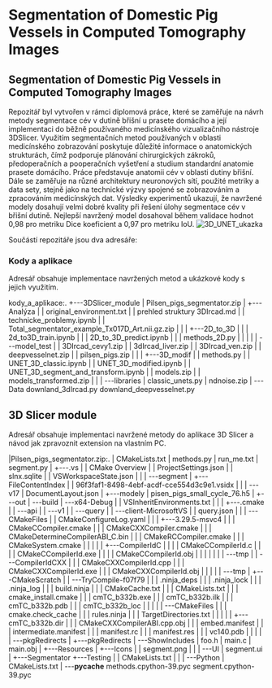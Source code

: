 # Segmentation of Domestic Pig Vessels in Computed Tomography Images
## Segmentation of Domestic Pig Vessels in Computed Tomography Images

Repozitář byl vytvořen v rámci diplomová práce, které se zaměřuje na návrh metody segmentace cév v dutině břišní u prasete domácího a její implementaci do běžně používaného medicínského vizualizačního nástroje 3DSlicer. Využitím segmentačních metod používaných v oblasti medicínského zobrazování poskytuje důležité informace o anatomických strukturách, čímž podporuje plánování chirurgických zákroků, předoperačních a pooperačních vyšetření a studium standardní anatomie prasete domácího.
Práce představuje anatomii cév v oblasti dutiny břišní. Dále se zaměřuje na různé architektury neuronových sítí, použité metriky a data sety, stejně jako na technické výzvy spojené se zobrazováním a zpracováním medicínských dat.
Výsledky experimentů ukazují, že navržené modely dosahují velmi dobré kvality při řešení úlohy segmentace cév v břišní dutině. Nejlepší navržený model dosahoval během validace hodnot 0,98 pro metriku Dice koeficient a 0,97 pro metriku IoU.
![3D_UNET_ukazka](https://github.com/user-attachments/assets/180615a9-9349-4990-98d3-3db55f70fb9d)

Součástí repozitáře jsou dva adresáře:

### Kody a aplikace
Adresář obsahuje implementace navržených metod a ukázkové kody s jejich využitím.

kody_a_aplikace:.
+---3DSlicer_module
|       Pilsen_pigs_segmentator.zip
|
+---Analýza
|   |   original_environment.txt
|   |   prehled struktury 3DIrcad.md
|   |   technicke_problemy.ipynb
|   |   Total_segmentator_example_Tx017D_Art.nii.gz.zip
|   |
|   +---2D_to_3D
|   |   |   2d_to3D_train.ipynb
|   |   |   2D_to_3D_predict.ipynb
|   |   |   methods_2D.py
|   |   |
|   |   \---model_test
|   |           3DIrcad_cevy1.zip
|   |           3dIrcad_liver.zip
|   |           3DIrcad_ven.zip
|   |           deepvesselnet.zip
|   |           pilsen_pigs.zip
|   |
|   +---3D_modif
|   |       methods.py
|   |       UNET_3D_classic.ipynb
|   |       UNET_3D_modified.ipynb
|   |       UNET_3D_segment_and_transform.ipynb
|   |       models.zip
|   |       models_transformed.zip
|   |
|   \---libraries
|           classic_unets.py
|           ndnoise.zip
|
\---Data
        downland_3dIrcad.py
        downland_deepvesselnet.py

## 3D Slicer module
Adresář obsahuje implementaci navržené metody do aplikace 3D Slicer a návod jak zpravoznit extension na vlastním PC.

|Pilsen_pigs_segmentator.zip:.
|   CMakeLists.txt
|   methods.py
|   run_me.txt
|   segment.py
|
+---.vs
|   |   CMake Overview
|   |   ProjectSettings.json
|   |   slnx.sqlite
|   |   VSWorkspaceState.json
|   |
|   \---segment
|       +---FileContentIndex
|       |       96f3faf1-8498-4ebf-acdf-cce554d3c9e1.vsidx
|       |
|       \---v17
|               DocumentLayout.json
|
+---modely
|       pisen_pigs_small_cycle_76.h5
|
+---out
|   \---build
|       \---x64-Debug
|           |   VSInheritEnvironments.txt
|           |
|           +---.cmake
|           |   \---api
|           |       \---v1
|           |           \---query
|           |               \---client-MicrosoftVS
|           |                       query.json
|           |
|           \---CMakeFiles
|               |   CMakeConfigureLog.yaml
|               |
|               +---3.29.5-msvc4
|               |   |   CMakeCCompiler.cmake
|               |   |   CMakeCXXCompiler.cmake
|               |   |   CMakeDetermineCompilerABI_C.bin
|               |   |   CMakeRCCompiler.cmake
|               |   |   CMakeSystem.cmake
|               |   |
|               |   +---CompilerIdC
|               |   |   |   CMakeCCompilerId.c
|               |   |   |   CMakeCCompilerId.exe
|               |   |   |   CMakeCCompilerId.obj
|               |   |   |
|               |   |   \---tmp
|               |   \---CompilerIdCXX
|               |       |   CMakeCXXCompilerId.cpp
|               |       |   CMakeCXXCompilerId.exe
|               |       |   CMakeCXXCompilerId.obj
|               |       |
|               |       \---tmp
|               +---CMakeScratch
|               |   \---TryCompile-f07f79
|               |       |   .ninja_deps
|               |       |   .ninja_lock
|               |       |   .ninja_log
|               |       |   build.ninja
|               |       |   CMakeCache.txt
|               |       |   CMakeLists.txt
|               |       |   cmake_install.cmake
|               |       |   cmTC_b332b.exe
|               |       |   cmTC_b332b.ilk
|               |       |   cmTC_b332b.pdb
|               |       |   cmTC_b332b_loc
|               |       |
|               |       \---CMakeFiles
|               |           |   cmake.check_cache
|               |           |   rules.ninja
|               |           |   TargetDirectories.txt
|               |           |
|               |           +---cmTC_b332b.dir
|               |           |       CMakeCXXCompilerABI.cpp.obj
|               |           |       embed.manifest
|               |           |       intermediate.manifest
|               |           |       manifest.rc
|               |           |       manifest.res
|               |           |       vc140.pdb
|               |           |
|               |           \---pkgRedirects
|               +---pkgRedirects
|               \---ShowIncludes
|                       foo.h
|                       main.c
|                       main.obj
|
+---Resources
|   +---Icons
|   |       segment.png
|   |
|   \---UI
|           segment.ui
|
+---Segmentator
+---Testing
|   |   CMakeLists.txt
|   |
|   \---Python
|           CMakeLists.txt
|
\---__pycache__
        methods.cpython-39.pyc
        segment.cpython-39.pyc
